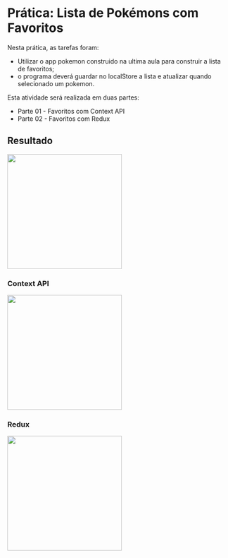 # Prática: Lista de Pokémons com Favoritos

Nesta prática, as tarefas foram:

- Utilizar o app pokemon construido na ultima aula para construir a lista de favoritos;
- o programa deverá guardar no localStore a lista e atualizar quando selecionado um pokemon.

Esta atividade será realizada em duas partes:
* Parte 01 - Favoritos com Context API
* Parte 02 - Favoritos com Redux 

## Resultado

<img height="260em" src="https://github.com/GiovaniDamian/front-end-awari/assets/60575219/3cb68c12-236a-438e-a257-6d5bb0e88a0e"/>

### Context API
<img height="260em" src="https://github.com/GiovaniDamian/front-end-awari/assets/60575219/74a42100-b9a4-4784-9e57-3ceb6eabbb7d"/>

### Redux
<img height="260em" src="https://github.com/GiovaniDamian/front-end-awari/assets/60575219/87ecfd10-73c4-4d49-9482-dfcdc2189b2d"/>
